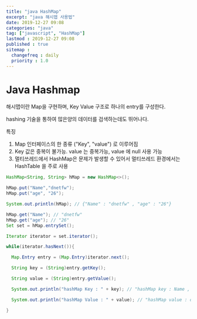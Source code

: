 ```yaml
---
title: "java HashMap"
excerpt: "java 해시맵 사용법"
date: 2019-12-27 09:08
categories: "java"
tag: ["javascript", "HashMap"]
lastmod : 2019-12-27 09:08
published : true
sitemap :
  changefreq : daily
  priority : 1.0
---
```



# Java Hashmap

해시맵이란 Map을 구현하며, Key Value 구조로 하나의 entry를 구성한다.

hashing 기술을 통하여 많은양의 데이터를 검색하는데도 뛰어나다.

특징
1. Map 인터페이스의 한 종류 ("Key", "value") 로 이루어짐
2. Key 값은 중복이 불가능. value 는 중복가능, value 에 null 사용 가능
3. 멀티쓰레드에서 HashMap은 문제가 발생할 수 있어서 멀티쓰레드 환경에서는 HashTable 을 주로 사용

```java
HashMap<String, String> hMap = new HashMap<>();

hMap.put("Name","dnetfw");
hMap.put("age", "26");

System.out.println(hMap); // {"Name" : "dnetfw" , "age" : "26"}

hMap.get("Name"); // "dnetfw"
hMap.get("age"); // "26"
Set set = hMap.entrySet();

Iterator iterator = set.iterator();

while(iterator.hasNext()){

  Map.Entry entry = (Map.Entry)iterator.next();

  String key = (String)entry.getKey();

  String value = (String)entry.getValue();

  System.out.println("hashMap Key : " + key); // "hashMap key : Name , age

  System.out.println("hashMap Value : " + value); // "hashMap value : dnetfw, 26

}

```

